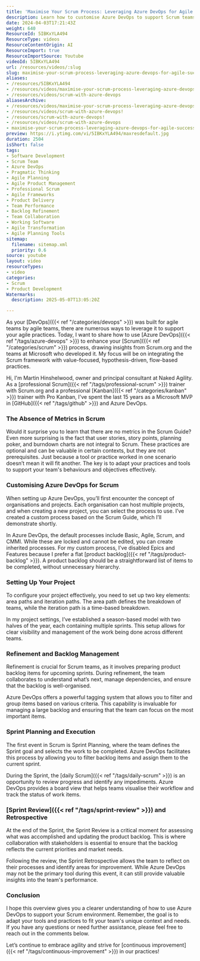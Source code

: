 ```yaml
---
title: 'Maximise Your Scrum Process: Leveraging Azure DevOps for Agile Success'
description: Learn how to customise Azure DevOps to support Scrum teams, manage backlogs, plan sprints, and improve agile workflows with practical setup and process tips.
date: 2024-04-03T17:21:43Z
weight: 640
ResourceId: 5IBKxYLA494
ResourceType: videos
ResourceContentOrigin: AI
ResourceImport: true
ResourceImportSource: Youtube
videoId: 5IBKxYLA494
url: /resources/videos/:slug
slug: maximise-your-scrum-process-leveraging-azure-devops-for-agile-success
aliases:
- /resources/5IBKxYLA494
- /resources/videos/maximise-your-scrum-process-leveraging-azure-devops-for-agile-success
- /resources/videos/scrum-with-azure-devops
aliasesArchive:
- /resources/videos/maximise-your-scrum-process-leveraging-azure-devops-for-agile-success
- /resources/videos/scrum-with-azure-devops!
- /resources/scrum-with-azure-devops!
- /resources/videos/scrum-with-azure-devops
- maximise-your-scrum-process-leveraging-azure-devops-for-agile-success
preview: https://i.ytimg.com/vi/5IBKxYLA494/maxresdefault.jpg
duration: 2504
isShort: false
tags:
- Software Development
- Scrum Team
- Azure DevOps
- Pragmatic Thinking
- Agile Planning
- Agile Product Management
- Professional Scrum
- Agile Frameworks
- Product Delivery
- Team Performance
- Backlog Refinement
- Team Collaboration
- Working Software
- Agile Transformation
- Agile Planning Tools
sitemap:
  filename: sitemap.xml
  priority: 0.6
source: youtube
layout: video
resourceTypes:
- video
categories:
- Scrum
- Product Development
Watermarks:
  description: 2025-05-07T13:05:20Z

---
```

As your [DevOps]({{< ref "/categories/devops" >}}) was built for agile teams by agile teams, there are numerous ways to leverage it to support your agile practices. Today, I want to share how to use [Azure DevOps]({{< ref "/tags/azure-devops" >}}) to enhance your [Scrum]({{< ref "/categories/scrum" >}}) process, drawing insights from Scrum.org and the teams at Microsoft who developed it. My focus will be on integrating the Scrum framework with value-focused, hypothesis-driven, flow-based practices.

Hi, I'm Martin Hinshelwood, owner and principal consultant at Naked Agility. As a [professional Scrum]({{< ref "/tags/professional-scrum" >}}) trainer with Scrum.org and a professional [Kanban]({{< ref "/categories/kanban" >}}) trainer with Pro Kanban, I've spent the last 15 years as a Microsoft MVP in [GitHub]({{< ref "/tags/github" >}}) and Azure DevOps. 

### The Absence of Metrics in Scrum

Would it surprise you to learn that there are no metrics in the Scrum Guide? Even more surprising is the fact that user stories, story points, planning poker, and burndown charts are not integral to Scrum. These practices are optional and can be valuable in certain contexts, but they are not prerequisites. Just because a tool or practice worked in one scenario doesn’t mean it will fit another. The key is to adapt your practices and tools to support your team's behaviours and objectives effectively.

### Customising Azure DevOps for Scrum

When setting up Azure DevOps, you’ll first encounter the concept of organisations and projects. Each organisation can host multiple projects, and when creating a new project, you can select the process to use. I’ve created a custom process based on the Scrum Guide, which I’ll demonstrate shortly.

In Azure DevOps, the default processes include Basic, Agile, Scrum, and CMMI. While these are locked and cannot be edited, you can create inherited processes. For my custom process, I’ve disabled Epics and Features because I prefer a flat [product backlog]({{< ref "/tags/product-backlog" >}}). A product backlog should be a straightforward list of items to be completed, without unnecessary hierarchy.

### Setting Up Your Project

To configure your project effectively, you need to set up two key elements: area paths and iteration paths. The area path defines the breakdown of teams, while the iteration path is a time-based breakdown. 

In my project settings, I’ve established a season-based model with two halves of the year, each containing multiple sprints. This setup allows for clear visibility and management of the work being done across different teams.

### Refinement and Backlog Management

Refinement is crucial for Scrum teams, as it involves preparing product backlog items for upcoming sprints. During refinement, the team collaborates to understand what’s next, manage dependencies, and ensure that the backlog is well-organised. 

Azure DevOps offers a powerful tagging system that allows you to filter and group items based on various criteria. This capability is invaluable for managing a large backlog and ensuring that the team can focus on the most important items.

### Sprint Planning and Execution

The first event in Scrum is Sprint Planning, where the team defines the Sprint goal and selects the work to be completed. Azure DevOps facilitates this process by allowing you to filter backlog items and assign them to the current sprint. 

During the Sprint, the [daily Scrum]({{< ref "/tags/daily-scrum" >}}) is an opportunity to review progress and identify any impediments. Azure DevOps provides a board view that helps teams visualise their workflow and track the status of work items. 

### [Sprint Review]({{< ref "/tags/sprint-review" >}}) and Retrospective

At the end of the Sprint, the Sprint Review is a critical moment for assessing what was accomplished and updating the product backlog. This is where collaboration with stakeholders is essential to ensure that the backlog reflects the current priorities and market needs.

Following the review, the Sprint Retrospective allows the team to reflect on their processes and identify areas for improvement. While Azure DevOps may not be the primary tool during this event, it can still provide valuable insights into the team's performance.

### Conclusion

I hope this overview gives you a clearer understanding of how to use Azure DevOps to support your Scrum environment. Remember, the goal is to adapt your tools and practices to fit your team's unique context and needs. If you have any questions or need further assistance, please feel free to reach out in the comments below. 

Let’s continue to embrace agility and strive for [continuous improvement]({{< ref "/tags/continuous-improvement" >}}) in our practices!
